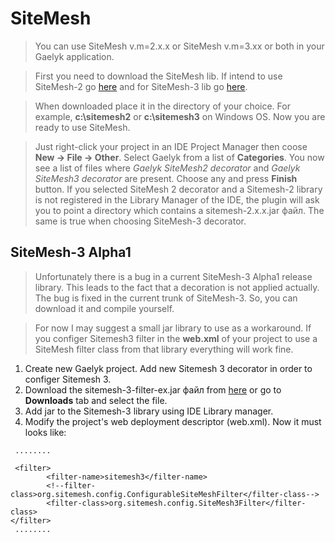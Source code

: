 # SiteMesh #

> You can use SiteMesh v.m=2.x.x or SiteMesh v.m=3.xx or both in your Gaelyk application.

> First you need to download the SiteMesh lib. If intend to use SiteMesh-2 go [here](http://www.opensymphony.com/sitemesh/) and for SiteMesh-3 lib go [here](http://www.sitemesh.org/).

> When downloaded place it in the directory of your choice. For example, **c:\sitemesh2** or **c:\sitemesh3** on Windows OS. Now you are ready to use SiteMesh.

> Just right-click your project in an IDE Project Manager then coose **New -> File -> Other**. Select Gaelyk from a list of **Categories**. You now see a list of files where _Gaelyk SiteMesh2 decorator_ and _Gaelyk SiteMesh3 decorator_ are present. Choose any and press **Finish** button. If you selected SiteMesh 2 decorator and a Sitemesh-2 library is not registered in the Library Manager of the IDE, the plugin will ask you to point a directory which contains a sitemesh-2.x.x.jar файл. The same is true when choosing SiteMesh-3 decorator.

## SiteMesh-3 Alpha1 ##

> Unfortunately there is a bug in a current SiteMesh-3 Alpha1 release library. This leads to the fact that a decoration is not applied actually. The bug is fixed in the current trunk of SiteMesh-3. So, you can download it and compile yourself.

> For now I may suggest a small jar library to use as a workaround. If you configer Sitemesh3 filter in the **web.xml** of your project to use a SiteMesh filter class from that library everything will work fine.
  1. Create new Gaelyk project. Add new Sitemesh 3 decorator in order to configer Sitemesh 3.
  1. Download the sitemesh-3-filter-ex.jar файл from [here](http://code.google.com/p/nb-gaelyk-plugin/downloads/detail?name=sitemesh-3-filter-ex.jar&can=2&q=) or go to **Downloads** tab and select the file.
  1. Add jar to the Sitemesh-3 library using IDE Library manager.
  1. Modify the project's web deployment descriptor (web.xml). Now it must looks like:
```
 ........

 <filter>
        <filter-name>sitemesh3</filter-name>
        <!--filter-class>org.sitemesh.config.ConfigurableSiteMeshFilter</filter-class-->
        <filter-class>org.sitemesh.config.SiteMesh3Filter</filter-class>
</filter>
 ........

```